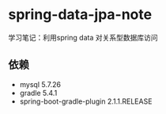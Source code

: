 # spring-data-jpa-note
学习笔记：利用spring data 对关系型数据库访问



## 依赖

- mysql  5.7.26
- gradle 5.4.1
- spring-boot-gradle-plugin  2.1.1.RELEASE